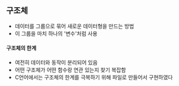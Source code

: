 ## 구조체

- 데이터를 그룹으로 묶어 새로운 데이터형을 만드는 방법
- 이 그룹을 마치 하나의 '변수'처럼 사용



#### 구조체의 한계

- 여전히 데이터와 동작이 분리되어 있음
- 어떤 구조체가 어떤 함수랑 연관 있는지 찾기 복잡함
- C언어에서는 구조체의 한계를 극복하기 위해 파일로 만들어서 구현하였다